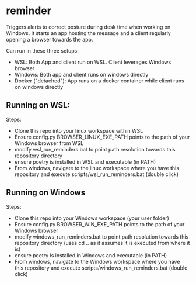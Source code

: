 # reminder
Triggers alerts to correct posture during desk time when working on Windows. It starts an app hosting the message and a client regularly opening a browser towards the app. 

Can run in these three setups:
- WSL: Both App and client run on WSL. Client leverages Windows browser
- Windows: Both app and client runs on windows directly
- Docker ("detached"): App runs on a docker container while client runs on windows directly

## Running on WSL:

Steps:
- Clone this repo into your linux workspace within WSL
- Ensure config.py BROWSER_LINUX_EXE_PATH points to the path of your Windows browser from WSL 
- modify wsl_run_reminders.bat to point path resolution towards this repository directory 
- ensure poetry is installed in WSL and executable (in PATH)
- From windows, navigate to the linux workspace where you have this repository and execute scripts/wsl_run_reminders.bat (double click)

## Running on Windows

Steps:
- Clone this repo into your Windows workspace (your user folder)
- Ensure config.py BROWSER_WIN_EXE_PATH points to the path of your Windows browser
- modify windows_run_reminders.bat to point path resolution towards this repository directory (uses cd .. as it assumes it is executed from where it is)
- ensure poetry is installed in Windows and executable (in PATH)
- From windows, navigate to the Windows workspace where you have this repository and execute scripts/windows_run_reminders.bat (double click)





